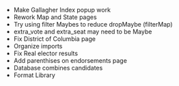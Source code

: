 - Make Gallagher Index popup work
- Rework Map and State pages
- Try using filter Maybes to reduce dropMaybe (filterMap)
- extra_vote and extra_seat may need to be Maybe
- Fix District of Columbia page
- Organize imports
- Fix Real elector results
- Add parenthises on endorsements page
- Database combines candidates
- Format Library